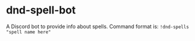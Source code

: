 # dnd-spell-bot

A Discord bot to provide info about spells. 
Command format is: `!dnd-spells "spell name here"`
